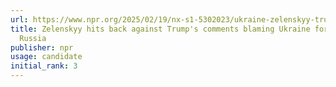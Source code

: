 ```yaml
---
url: https://www.npr.org/2025/02/19/nx-s1-5302023/ukraine-zelenskyy-trump-russia-war
title: Zelenskyy hits back against Trump's comments blaming Ukraine for the war with
  Russia
publisher: npr
usage: candidate
initial_rank: 3
---
```

